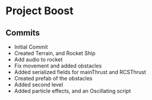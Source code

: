 # Project Boost

## Commits
* Initial Commit
* Created Terrain, and Rocket Ship
* Add audio to rocket
* Fix movement and added obstacles
* Added serialized fields for mainThrust and RCSThrust
* Created prefab of the obstacles
* Added second level
* Added particle effects, and an Oscillating script
